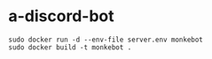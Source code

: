 # a-discord-bot
```
sudo docker run -d --env-file server.env monkebot
sudo docker build -t monkebot .
```
